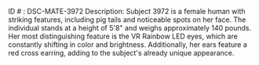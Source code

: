 ID # : DSC-MATE-3972
Description: Subject 3972 is a female human with striking features, including pig tails and noticeable spots on her face. The individual stands at a height of 5'8" and weighs approximately 140 pounds. Her most distinguishing feature is the VR Rainbow LED eyes, which are constantly shifting in color and brightness. Additionally, her ears feature a red cross earring, adding to the subject's already unique appearance.